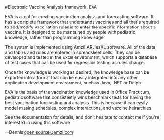 #Electronic Vaccine Analysis framework, EVA

EVA is a tool for creating vaccination analysis and forecasting software.  It has a complete framework that understands vaccines and all that's required to add/modify vaccination rules is to enter the specific information about a vaccine.  It is designed to be maintained by people with pediatric knowledge, rather than programming knowledge.

The system is implemented using Amzi! ARulesXL software.  All of the data and tables and rules are entered in spreadsheet cells.  They can be developed and tested in the Excel environment, which supports a database of test cases that can be used for regression testing as rules change.

Once the knowledge is working as desired, the knowledge base can be exported into a format that can be easily integrated into any other application development environment, such as Java, .NET or Delphi.

EVA is the basis of the vaccination knowledge used in Office Practicum, pediatric software that consistently wins benchmark tests for having the best vaccination forecasting and analysis.  This is because it can easily model missing schedules, complex interactions, and vaccine heirarchies.

See the documentation for details, and don't hesitate to contact me if you're interested in using this software.

--Dennis
open.source@amzi.com
